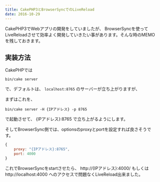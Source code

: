 ```yaml
---
title: CakePHP3とBrowserSyncでのLiveReload
date: 2016-10-29
---
```


CakePHP3でWebアプリの開発をしていましたが、
BrowserSyncを使ってLiveReloadさせて効率よく開発していきたい事があります。そんな時のMEMOを残しておきます。

## 実装方法
CakePHPでは

``` shell
bin/cake server
```

で、デフォルトは、 <code>localhost:8765</code> のサーバーが立ち上がりますが、

まずはこれを、

``` shell
bin/cake server -H {IPアドレス} -p 8765
```

で起動させて、 {IPアドレス}:8765 で立ち上がるようにします。

そしてBrowserSync側では、optionsのproxyとportを設定すれば良さそうです。

``` js gulpfile.js
{
    proxy: "{IPアドレス}:8765",
    port: 4000
}
```

これでBrowserSyncをstartさせたら、
http://{IPアドレス}:4000/ もしくは http://localhost:4000 へのアクセスで問題なくLiveReload出来ました。
